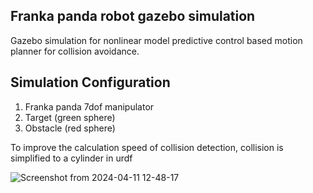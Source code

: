 ## Franka panda robot gazebo simulation
Gazebo simulation for nonlinear model predictive control based motion planner for collision avoidance.
## Simulation Configuration
1. Franka panda 7dof manipulator
2. Target (green sphere)
3. Obstacle (red sphere)

To improve the calculation speed of collision detection, collision is simplified to a cylinder in urdf
   
![Screenshot from 2024-04-11 12-48-17](https://github.com/sm3304love/franka_panda_description/assets/57741032/9c240b42-9e68-44d5-b3d1-fd670ce95917)
